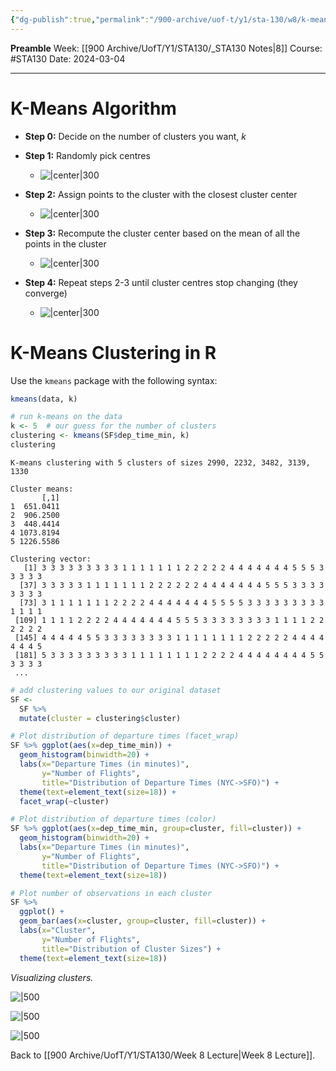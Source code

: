 ```yaml
---
{"dg-publish":true,"permalink":"/900-archive/uof-t/y1/sta-130/w8/k-means-algorithm/","created":"2024-03-04T11:21:05.966-08:00","updated":"2024-04-26T00:16:17.077-07:00"}
---
```


**Preamble**
Week: [[900 Archive/UofT/Y1/STA130/_STA130 Notes\|8]]
Course: #STA130
Date: 2024-03-04

---
# K-Means Algorithm

 - **Step 0:** Decide on the number of clusters you want, $k$
 - **Step 1:** Randomly pick centres
	 - ![|center|300](https://i.imgur.com/fpXaXUp.png)

 - **Step 2:** Assign points to the cluster with the closest cluster center
	 - ![|center|300](https://i.imgur.com/jIWxrY9.png)
- **Step 3:** Recompute the cluster center based on the mean of all the points in the cluster
	- ![|center|300](https://i.imgur.com/RlgzaqA.png)
- **Step 4:** Repeat steps 2-3 until cluster centres stop changing (they converge)
	- ![|center|300](https://i.imgur.com/Fma6dgb.png)

# K-Means Clustering in R
Use the `kmeans` package with the following syntax:

```r
kmeans(data, k)
```

```r
# run k-means on the data
k <- 5  # our guess for the number of clusters
clustering <- kmeans(SF$dep_time_min, k)
clustering
```

```
K-means clustering with 5 clusters of sizes 2990, 2232, 3482, 3139, 1330

Cluster means:
       [,1]
1  651.0411
2  906.2500
3  448.4414
4 1073.8194
5 1226.5586

Clustering vector:
   [1] 3 3 3 3 3 3 3 3 3 1 1 1 1 1 1 1 2 2 2 2 2 4 4 4 4 4 4 4 5 5 5 3 3 3 3 3
  [37] 3 3 3 3 3 1 1 1 1 1 1 1 2 2 2 2 2 2 4 4 4 4 4 4 4 5 5 5 3 3 3 3 3 3 3 3
  [73] 3 1 1 1 1 1 1 1 2 2 2 2 4 4 4 4 4 4 4 5 5 5 5 3 3 3 3 3 3 3 3 3 1 1 1 1
 [109] 1 1 1 1 2 2 2 2 4 4 4 4 4 4 4 5 5 5 3 3 3 3 3 3 3 3 1 1 1 1 2 2 2 2 2 2
 [145] 4 4 4 4 4 5 5 3 3 3 3 3 3 3 3 1 1 1 1 1 1 1 1 2 2 2 2 2 4 4 4 4 4 4 4 5
 [181] 5 3 3 3 3 3 3 3 3 3 1 1 1 1 1 1 1 1 2 2 2 2 4 4 4 4 4 4 4 4 5 5 3 3 3 3
 ...
```

```r
# add clustering values to our original dataset
SF <- 
  SF %>%
  mutate(cluster = clustering$cluster)

# Plot distribution of departure times (facet_wrap)
SF %>% ggplot(aes(x=dep_time_min)) +
  geom_histogram(binwidth=20) + 
  labs(x="Departure Times (in minutes)", 
       y="Number of Flights",
       title="Distribution of Departure Times (NYC->SFO)") +
  theme(text=element_text(size=18)) + 
  facet_wrap(~cluster)

# Plot distribution of departure times (color)
SF %>% ggplot(aes(x=dep_time_min, group=cluster, fill=cluster)) +
  geom_histogram(binwidth=20) + 
  labs(x="Departure Times (in minutes)", 
       y="Number of Flights",
       title="Distribution of Departure Times (NYC->SFO)") +
  theme(text=element_text(size=18))

# Plot number of observations in each cluster
SF %>%
  ggplot() +
  geom_bar(aes(x=cluster, group=cluster, fill=cluster)) + 
  labs(x="Cluster", 
       y="Number of Flights",
       title="Distribution of Cluster Sizes") +
  theme(text=element_text(size=18))
```
*Visualizing clusters.*

![|500](https://i.imgur.com/3N6pCKV.png)

![|500](https://i.imgur.com/cYE8bgv.png)

![|500](https://i.imgur.com/guPsFuY.png)

Back to [[900 Archive/UofT/Y1/STA130/Week 8 Lecture\|Week 8 Lecture]].
